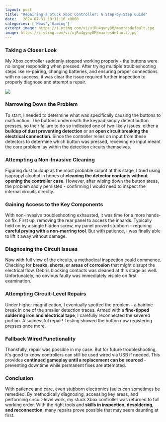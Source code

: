 ```yaml
---
layout: post
title: "Repairing a Stuck Xbox Controller: A Step-by-Step Guide"
date:   2024-07-31 19:11:16 +0000
categories: ['News','Gaming']
excerpt_image: https://i.ytimg.com/vi/ujRu4gyny8M/maxresdefault.jpg
image: https://i.ytimg.com/vi/ujRu4gyny8M/maxresdefault.jpg
---
```


### Taking a Closer Look
My Xbox controller suddenly stopped working properly - the buttons were no longer responding when pressed. After trying multiple troubleshooting steps like re-pairing, changing batteries, and ensuring proper connections with no success, it was clear the issue required further inspection to properly diagnose and attempt a repair. 

![](https://i.ytimg.com/vi/-VlP2IA3gIA/maxresdefault.jpg)
### Narrowing Down the Problem
To start, I needed to determine what was specifically causing the buttons to malfunction. The buttons underneath the keypad simply detect button presses, so their failure to do so indicated one of two likely issues: either a **buildup of dust preventing detection** or an **open circuit breaking the electrical connection**. Since the controller relies on input from these detectors to determine which button was pressed, receiving no input meant the core problem lay within the detection circuits themselves.
### Attempting a Non-Invasive Cleaning
Figuring dust buildup as the most probable culprit at this stage, I tried using isopropyl alcohol in hopes of **cleaning the detector contacts without opening the controller case**. However, after wiping down the button areas, the problem sadly persisted - confirming I would need to inspect the internal circuits directly.
### Gaining Access to the Key Components  
With non-invasive troubleshooting exhausted, it was time for a more hands-on fix. First up, removing the rear panel to access the innards. Typically held on by a single hidden screw, my panel proved stubborn - requiring **careful prying with a non-marring tool**. But with patience, I was finally able to lift it away without damage.
### Diagnosing the Circuit Issues
Now with full view of the circuits, a methodical inspection could commence. Checking for **breaks, shorts, or areas of corrosion** that might disrupt the electrical flow. Debris blocking contacts was cleaned at this stage as well. Unfortunately, no obvious faulty was immediately visible on first examination.
### Attempting Circuit-Level Repairs
Under higher magnification, I eventually spotted the problem - a hairline break in one of the smaller detection traces. Armed with a **fine-tipped soldering iron and electrical tape**, I carefully reconnected the severed portion. A successful repair! Testing showed the button now registering presses once more. 
### Fallback Wired Functionality   
Thankfully, repair was possible in my case. But for future troubleshooting, it's good to know controllers can still be used wired via USB if needed. This provides **continued gameplay until a replacement can be sourced** - preventing downtime while permanent fixes are attempted.
### Conclusion
With patience and care, even stubborn electronics faults can sometimes be remedied. By methodically diagnosing, accessing key areas, and performing circuit-level work, my stuck Xbox controller was returned to full working order. With the right tools and **skills in inspection, desoldering, and reconnection**, many repairs prove possible that may seem daunting at first.